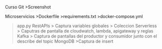 Curso Git >Screenshot

Microservicios >Dockerfile >requirements.txt >docker-compose.yml 
>app.py RestAPIs > Captura variables globales > Coleccion  Serverless >
Caputras de pantalla de cloudwatch, lambda, apigateway y reglas Kafka >
Captura de pantallas del productor y consumidor junto con el describe del topic 
MongoDB >Captura de insert

